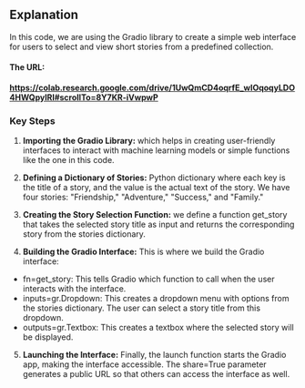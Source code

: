 ## **Explanation**
In this code, we are using the Gradio library to create a simple web interface for users to select and view short stories from a predefined collection.

#### The URL:

**https://colab.research.google.com/drive/1UwQmCD4oqrfE_wIOqoqyLDO4HWQpylRI#scrollTo=8Y7KR-iVwpwP**

### **Key Steps**

1.   **Importing the Gradio Library:** which helps in creating user-friendly interfaces to interact with machine learning models or simple functions like the one in this code.
2.   **Defining a Dictionary of Stories:** Python dictionary where each key is the title of a story, and the value is the actual text of the story. We have four stories: "Friendship," "Adventure," "Success," and "Family."
3. **Creating the Story Selection Function:** we define a function get_story that takes the selected story title as input and returns the corresponding story from the stories dictionary.

4. **Building the Gradio Interface:**
This is where we build the Gradio interface:
*   fn=get_story: This tells Gradio which function to call when the user interacts with the interface.
*   inputs=gr.Dropdown: This creates a dropdown menu with options from the stories dictionary. The user can select a story title from this dropdown.
*   outputs=gr.Textbox: This creates a textbox where the selected story will be displayed.

5. **Launching the Interface:** Finally, the launch function starts the Gradio app, making the interface accessible. The share=True parameter generates a public URL so that others can access the interface as well.
